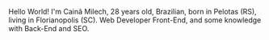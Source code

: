 Hello World! I'm Cainã Milech, 28 years old, Brazilian, born in Pelotas (RS), living in Florianopolis (SC).
Web Developer Front-End, and some knowledge with Back-End and SEO.

<!---
cainamilech/cainamilech is a ✨ special ✨ repository because its `README.md` (this file) appears on your GitHub profile.
You can click the Preview link to take a look at your changes.
--->
